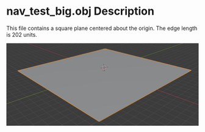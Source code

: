# nav_test_big.obj Description

This file contains a square plane centered about the origin. The edge length is 202 units.

![Screenshot of nav_test_big.obj](nav_test_big.png)